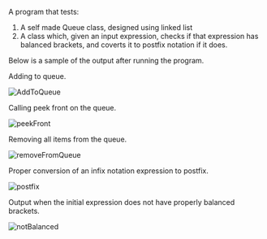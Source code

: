 A program that tests:
1. A self made Queue class, designed using linked list
2. A class which, given an input expression, checks if that expression has balanced brackets, and coverts it to postfix notation if it does.

Below is a sample of the output after running the program.


Adding to queue.

![AddToQueue](https://github.com/LordoftheBirds/CS303Assignment3/assets/70674195/db660513-741d-4f51-ba15-10e43bab9395)



Calling peek front on the queue.

![peekFront](https://github.com/LordoftheBirds/CS303Assignment3/assets/70674195/b7dbbbf5-56ee-444a-b415-ea33d0744d2f)



Removing all items from the queue.

![removeFromQueue](https://github.com/LordoftheBirds/CS303Assignment3/assets/70674195/93a86b4f-0867-41fd-a27d-9c108d8c943f)



Proper conversion of an infix notation expression to postfix.

![postfix](https://github.com/LordoftheBirds/CS303Assignment3/assets/70674195/d8cc1a0c-6bea-458e-932a-fc1d4f572a11)



Output when the initial expression does not have properly balanced brackets.

![notBalanced](https://github.com/LordoftheBirds/CS303Assignment3/assets/70674195/e5efc389-7da2-485d-a835-d52b70b12a56)
